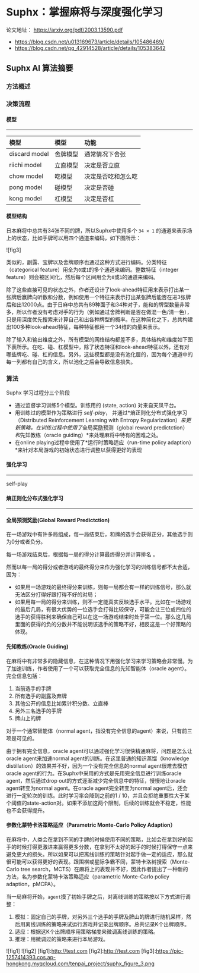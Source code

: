 # Suphx：掌握麻将与深度强化学习

论文地址：  <https://arxiv.org/pdf/2003.13590.pdf>

- <https://blog.csdn.net/u013169673/article/details/105486469/>
- <https://blog.csdn.net/qq_42914528/article/details/105383642>

## Suphx AI 算法摘要

### 方法概述

### 决策流程

#### 模型

---

|模型|模型|功能|
|:--|:--|:--|
|discard model|   舍牌模型|通常情况下舍张|
|riichi model|    立直模型| 决定是否立直|
|chow model   |   吃模型|决定是否吃和怎么吃|
|pong model    |  碰模型|决定是否碰|
|kong model     | 杠模型|决定是否杠|

#### 模型结构

日本麻将中总共有34张不同的牌，所以Suphx中使用多个 `34 × 1` 的通道来表示场上的状态，比如手牌可以用四个通道来编码，如下图所示：

![fig3]

类似的，副露、宝牌以及舍牌顺序也通过这种方式进行编码。分类特征（categorical feature）用全为`0`或`1`的多个通道来编码。整数特征（integer feature）则会被区间化，然后每个区间用全为`0`或`1`的通道来编码。

除了这些直接可见的状态之外，作者还设计了look-ahead特征用来表示打出某一张牌后赢牌向听数和分数，例如使用一个特征来表示打出某张牌后能否在进3张牌后和出12000点。由于日麻中总共有89种面子和34种对子，能和的牌型数量非常多，所以作者没有考虑对手的行为（例如通过舍牌判断是否在做混一色/清一色），只是用深度优先搜索来计算自己和出各种牌型的概率。在这种简化之下，总共构建出100多种look-ahead特征，每种特征都用一个34维的向量来表示。

除了输入和输出维度之外，所有模型的网络结构都差不多，具体结构和维度如下图下表所示。在吃、碰、杠模型中，除了状态特征和look-ahead特征以外，还有对哪些牌吃、碰、杠的信息。另外，这些模型都是没有池化层的，因为每个通道中的每一列都有自己的含义，所以池化之后会导致信息损失。

### 算法

Suphx 学习过程分三个阶段

- 通过监督学习训练5个模型。训练用的 (state, action) 对来自天凤平台。
- 用训练过的模型作为策略进行 *self-play*， 并通过*熵正则化分布式强化学习（Distributed Reinforcement Learning with Entropy Regularization）*来更新策略。在训练过程中使用了*全局奖励预测（global reward predictction）*和*先知教练（oracle guiding）*来处理麻将中特有的困难之处。
- 在online playing过程中使用了*运行时策略适应（run-time policy adaption）*来针对本局游戏的初始状态进行调整以获得更好的表现

#### 强化学习

---

self-play

#### 熵正则化分布式强化学习

---

#### 全局预测奖励(Global Reward Predictction)

在一场游戏中有许多局组成，每一局结束后，和牌的选手会获得正分，其他选手则为0分或者负分。

每一场游戏结束后，根据每一局的得分计算最终得分并计算排名 。

然而以每一局的得分或者游戏的最终得分来作为强化学习的训练信号都不太合适，因为：

- 如果用一场游戏的最终得分来训练，则每一局都会有一样的训练信号，那么就无法区分打得好跟打得不好的对局；
- 如果用每一局的得分来训练，则不一定能真实反映选手水平。比如在一场游戏的最后几局，有很大优势的一位选手会打得比较保守，可能会让三位或四位的选手的获得胜利来确保自己可以在这一场游戏结束时处于第一位。那么这几局里面的获得的负的分数并不能说明该选手的策略不好，相反这是一个好策略的体现。

#### 先知教练(Oracle Guiding)

在麻将中有非常多的隐藏信息，在这种情况下用强化学习来学习策略会非常慢。为了加速训练，作者使用了一个可以获取完全信息的先知智能体（oracle agent）。完全信息包括：

1. 当前选手的手牌
2. 所有选手的副露及弃牌
3. 其他公开的信息比如累计积分数、立直棒
4. 另外三名选手的手牌
5. 牌山上的牌

对于一个通常智能体（normal agent，指没有完全信息的agent）来说，只有前三项是可见的。

由于拥有完全信息，oracle agent可以通过强化学习很快精通麻将，问题是怎么让oracle agent来加速normal agent的训练。在这里普通的知识蒸馏（knowledge distillation）的效果并不好，因为一个没有完全信息的normal agent很难去模仿oracle agent的行为。在Suphx中采用的方式是先用完全信息进行训练oracle agent，然后通过drop out的方式逐渐减少完全信息中的特征，慢慢地让oracle agent转变为normal agent。在oracle agent完全转变为normal agent后，还会进行一定轮次的训练。此时学习率会降到之前的1 / 10，并且会拒绝重要性大于某个阈值的state-action对。如果不添加这两个限制，后续的训练就会不稳定，性能也不会获得提升。

#### 参数化蒙特卡洛策略适应（Parametric Monte-Carlo Policy Adaption）

在麻将中，人类会在拿到不同的手牌的时候使用不同的策略，比如会在拿到好的起手的时候打得更激进来赢得更多分数，在拿到不太好的起手的时候打得保守一点来避免更大的损失。所以如果可以把离线训练的策略针对起手做一定的适应，那么就很可能可以获得更好的表现。跟围棋或星际争霸不同，蒙特卡洛树搜索（Monte-Carlo tree search，MCTS）在麻将上的表现并不好，因此作者提出了一种新的方法，名为参数化蒙特卡洛策略适应（parametric Monte-Carlo policy adaption，pMCPA）。

当一局麻将开始，`agent`摸了初始手牌之后，对离线训练的策略按以下方式进行调整：

1. 模拟：固定自己的手牌，对另外三个选手的手牌及牌山的牌进行随机采样，然后用离线训练的策略来试运行游戏并记录出牌顺序。总共记录K个出牌顺序。
2. 适应：根据这K个出牌顺序用策略梯度来微调离线训练的策略。
3. 推理：用微调过的策略来进行本局游戏。

![fig1]
![fig2]
[fig1]:<http://test.com>
[fig2]:<http://test.com>
[fig3]:<https://pic-1257414393.cos.ap-hongkong.myqcloud.com/tenpai_project/suphx_figure_3.png>
